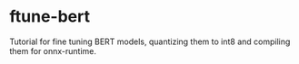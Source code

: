 # ftune-bert
Tutorial for fine tuning BERT models, quantizing them to int8 and compiling them for onnx-runtime. 
